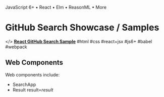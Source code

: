 
JavaScript 6+ • React • Elm • ReasonML • More

# GitHub Search Showcase / Samples


</> [**React GitHub Search Sample**](react)  #html #css #react+jsx #js6+ #babel #webpack



## Web Components

Web components include:

- SearchApp
- Result result=_result_
